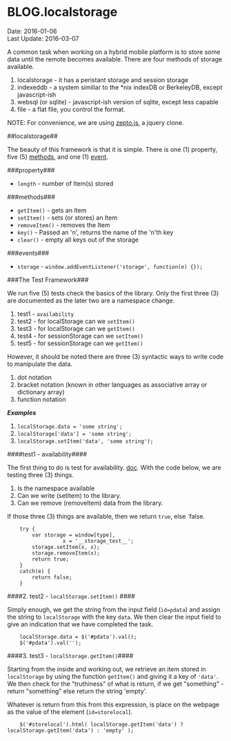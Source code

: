 # BLOG.localstorage #
Date: 2016-01-06 <br>
Last Update: 2016-03-07

A common task when working on a hybrid mobile platform is to store some data until the remote becomes available. There are four methods of storage available.

1. localstorage - it has a peristant storage and session storage
2. indexeddb - a system similiar to the *nix indexDB or BerkeleyDB, except javascript-ish
3. websql (or sqlite) - javascript-ish version of sqlite, except less capable
4. file - a flat file, you control the format.

NOTE: For convenience, we are using [zepto.js](http://zeptojs.com/), a jquery clone.

##localstorage##

The beauty of this framework is that it is simple. There is one (1) property, five (5) [methods](https://developer.mozilla.org/en-US/docs/Web/API/Storage), and one (1) [event](https://developer.mozilla.org/en-US/docs/Web/API/Web_Storage_API/Using_the_Web_Storage_API#Responding_to_storage_changes_with_the_StorageEvent).

###property###

- `length` - number of Item(s) stored

###methods###

- `getItem()` - gets an Item
- `setItem()` - sets (or stores) an Item
- `removeItem()` - removes the Item
- `key()` - Passed an 'n', returns the name of the 'n'th key
- `clear()` - empty all keys out of the storage

###events###

- `storage` - `window.addEventListener('storage', function(e) {});`

###The Test Framework###

We run five (5) tests check the basics of the library. Only the first three (3) are documented as the later two are a namespace change.

1. test1 - `availability`
2. test2 - for localStorage can we `setItem()`
3. test3 - for localStorage can we `getItem()`
4. test4 - for sessionStorage can we `setItem()`
5. test5 - for sessionStorage can we `getItem()`

However, it should be noted there are three (3) syntactic ways to write code to manipulate the data.

1. dot notation
2. bracket notation (known in other languages as associative array or dictionary array)
3. function notation

***Examples***

1. `localStorage.data = 'some string';`
2. `localStorage['data'] = 'some string';`
3. `localStorage.setItem('data', 'some string');`

####test1 - availability####

The first thing to do is test for availability. [doc](https://developer.mozilla.org/en-US/docs/Web/API/Web_Storage_API/Using_the_Web_Storage_API#Testing_for_support_vs_availability). With the code below, we are testing three (3) things.

1. Is the namespace available
2. Can we write (setItem) to the library.
3. Can we remove (removeItem) data from the library.

If those three (3) things are available, then we return `true`, else `false.

        try {
            var storage = window[type],
			          x = '__storage_test__';
            storage.setItem(x, x);
            storage.removeItem(x);
            return true;
        }
        catch(e) {
            return false;
        }

####2. test2 - `localStorage.setItem()` ####

Simply enough, we get the string from the input field (`id=pdata`) and assign the string to `localStorage` with the key `data`. We then clear the input field to give an indication that we have completed the task.

        localStorage.data = $('#pdata').val();
        $('#pdata').val('');

####3. test3 - `localStorage.getItem()`####

Starting from the inside and working out, we retrieve an item stored in `localStorage` by using the function `getItem()` and giving it a key of `'data'`. We then check for the "truthiness" of what is return, if we get "something" - return "something" else return the string 'empty'.

Whatever is return from this from this expression, is place on the webpage as the value of the element (`id=storelocal`).

        $('#storelocal').html( localStorage.getItem('data') ? localStorage.getItem('data') : 'empty' );

